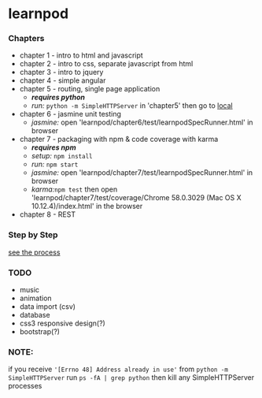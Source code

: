 # learnpod
### Chapters
+ chapter 1 - intro to html and javascript
+ chapter 2 - intro to css, separate javascript from html
+ chapter 3 - intro to jquery
+ chapter 4 - simple angular
+ chapter 5 - routing, single page application
  * **_requires python_**
  *  *run:* `python -m SimpleHTTPServer` in 'chapter5' then go to [local](http://127.0.0.1:8000/)
+ chapter 6 - jasmine unit testing
  * *jasmine:* open 'learnpod/chapter6/test/learnpodSpecRunner.html' in browser
+ chapter 7 - packaging with npm & code coverage with karma
  * **_requires npm_**
  * *setup:* `npm install`
  * *run:* `npm start`
  * *jasmine:* open 'learnpod/chapter7/test/learnpodSpecRunner.html' in browser
  * *karma:*`npm test` then open 'learnpod/chapter7/test/coverage/Chrome 58.0.3029 (Mac OS X 10.12.4)/index.html' in the browser
+ chapter 8 - REST


### Step by Step
[see the process](https://github.com/ntno/learnpod/commits/master "individual commits")

### TODO
+ music
+ animation
+ data import (csv)
+ database
+ css3 responsive design(?)
+ bootstrap(?)

### NOTE:
if you receive `'[Errno 48] Address already in use'` from `python -m SimpleHTTPServer`
run `ps -fA | grep python` then kill any SimpleHTTPServer processes
